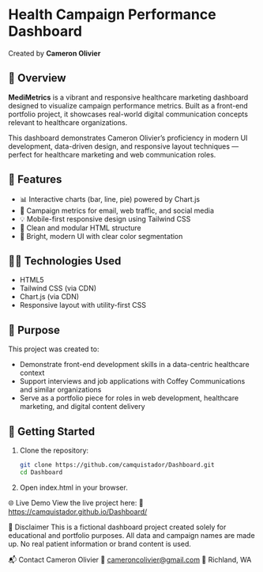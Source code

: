 # Health Campaign Performance Dashboard

Created by **Cameron Olivier**  

## 📄 Overview

**MediMetrics** is a vibrant and responsive healthcare marketing dashboard designed to visualize campaign performance metrics. Built as a front-end portfolio project, it showcases real-world digital communication concepts relevant to healthcare organizations.

This dashboard demonstrates Cameron Olivier’s proficiency in modern UI development, data-driven design, and responsive layout techniques — perfect for healthcare marketing and web communication roles.

## 🌟 Features

- 📊 Interactive charts (bar, line, pie) powered by Chart.js
- 🧠 Campaign metrics for email, web traffic, and social media
- 💡 Mobile-first responsive design using Tailwind CSS
- 🧩 Clean and modular HTML structure
- 🎨 Bright, modern UI with clear color segmentation

## 🧑‍💻 Technologies Used

- HTML5
- Tailwind CSS (via CDN)
- Chart.js (via CDN)
- Responsive layout with utility-first CSS

## 🎯 Purpose

This project was created to:

- Demonstrate front-end development skills in a data-centric healthcare context
- Support interviews and job applications with Coffey Communications and similar organizations
- Serve as a portfolio piece for roles in web development, healthcare marketing, and digital content delivery

## 🚀 Getting Started

1. Clone the repository:
   ```bash
   git clone https://github.com/camquistador/Dashboard.git
   cd Dashboard

2. Open index.html in your browser.

🌐 Live Demo
View the live project here:
🔗 https://camquistador.github.io/Dashboard/

🛑 Disclaimer
This is a fictional dashboard project created solely for educational and portfolio purposes.
All data and campaign names are made up. No real patient information or brand content is used.

📬 Contact
Cameron Olivier
📧 cameroncolivier@gmail.com
📍 Richland, WA
